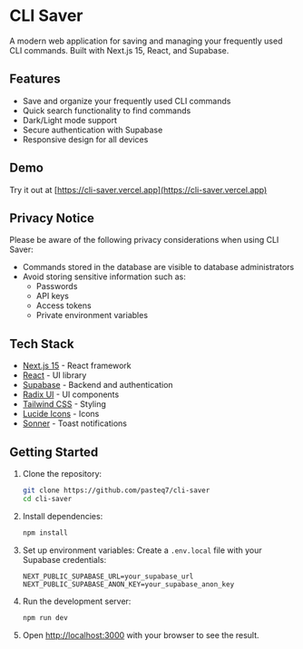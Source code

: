 # CLI Saver

A modern web application for saving and managing your frequently used CLI commands. Built with Next.js 15, React, and Supabase.

## Features

- Save and organize your frequently used CLI commands
- Quick search functionality to find commands
- Dark/Light mode support
- Secure authentication with Supabase
- Responsive design for all devices

## Demo

Try it out at [https://cli-saver.vercel.app](https://cli-saver.vercel.app)

## Privacy Notice

Please be aware of the following privacy considerations when using CLI Saver:

- Commands stored in the database are visible to database administrators
- Avoid storing sensitive information such as:
  - Passwords
  - API keys
  - Access tokens
  - Private environment variables


## Tech Stack

- [Next.js 15](https://nextjs.org/) - React framework
- [React](https://reactjs.org/) - UI library
- [Supabase](https://supabase.com/) - Backend and authentication
- [Radix UI](https://www.radix-ui.com/) - UI components
- [Tailwind CSS](https://tailwindcss.com/) - Styling
- [Lucide Icons](https://lucide.dev/) - Icons
- [Sonner](https://sonner.emilkowal.ski/) - Toast notifications

## Getting Started

1. Clone the repository:
   ```bash
   git clone https://github.com/pasteq7/cli-saver
   cd cli-saver
   ```

2. Install dependencies:
   ```bash
   npm install
   ```

3. Set up environment variables:
   Create a `.env.local` file with your Supabase credentials:
   ```
   NEXT_PUBLIC_SUPABASE_URL=your_supabase_url
   NEXT_PUBLIC_SUPABASE_ANON_KEY=your_supabase_anon_key
   ```

4. Run the development server:
   ```bash
   npm run dev
   ```

5. Open [http://localhost:3000](http://localhost:3000) with your browser to see the result.
